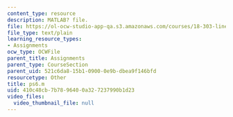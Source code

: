 ```yaml
---
content_type: resource
description: MATLAB? file.
file: https://ol-ocw-studio-app-qa.s3.amazonaws.com/courses/18-303-linear-partial-differential-equations-fall-2006/410c48cb7b7896400a327237990b1d23_ps6.m
file_type: text/plain
learning_resource_types:
- Assignments
ocw_type: OCWFile
parent_title: Assignments
parent_type: CourseSection
parent_uid: 521c6da8-15b1-0900-0e9b-dbea9f146bfd
resourcetype: Other
title: ps6.m
uid: 410c48cb-7b78-9640-0a32-7237990b1d23
video_files:
  video_thumbnail_file: null
---
```

